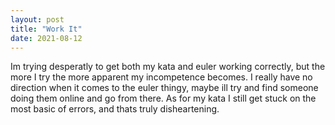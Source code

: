 ```yaml
---
layout: post
title: "Work It"
date: 2021-08-12
---
```


Im trying desperatly to get both my kata and euler working correctly, but the more I try the more apparent my incompetence becomes.
I really have no direction when it comes to the euler thingy, maybe ill try and find someone doing them online and go from there. 
As for my kata I still get stuck on the most basic of errors, and thats truly disheartening. 